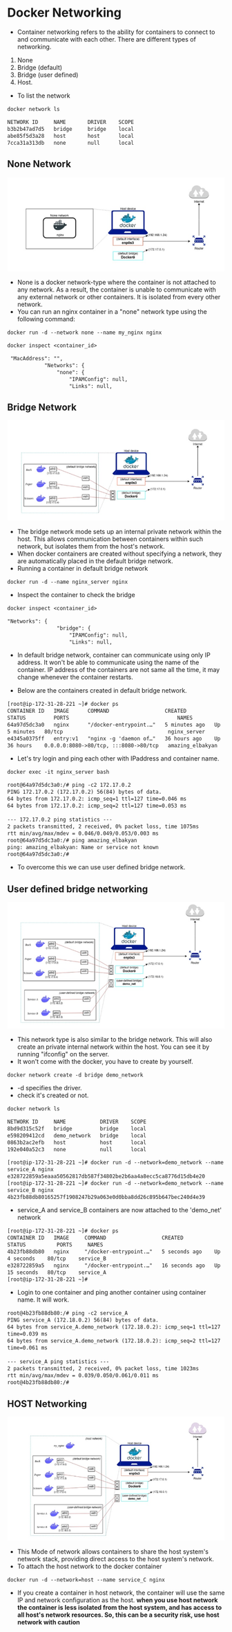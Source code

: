 # Docker Networking
* Container networking refers to the ability for containers to connect to and communicate with each other. There are different types of networking.
1) None
2) Bridge (default)
3) Bridge (user defined)
4) Host.

* To list the network 
```
docker network ls
```
```
NETWORK ID     NAME       DRIVER    SCOPE
b3b2b47ad7d5   bridge     bridge    local
abe85f5d3a28   host       host      local
7cca31a313db   none       null      local
```
## None Network
![None network](None.jpg)
* None is a docker network-type where the container is not attached to any network. As a result, the container is unable to communicate with any external network or other containers. It is isolated from every other network.
* You can run an nginx container in a "none" network type using the following command:
```
docker run -d --network none --name my_nginx nginx
```
```
docker inspect <container_id>
```
```
 "MacAddress": "",
            "Networks": {
                "none": {
                    "IPAMConfig": null,
                    "Links": null,
```

## Bridge Network

![Bridge Network](Bridge.jpg)

* The bridge network mode sets up an internal private network within the host. This allows communication between containers within such network, but isolates them from the host's network.
* When docker containers are created without specifying a network, they are automatically placed in the default bridge network.
* Running a container in default bridge network
```
docker run -d --name nginx_server nginx
```
* Inspect the container to check the bridge
```
docker inspect <container_id>
```
```
"Networks": {
                "bridge": {
                    "IPAMConfig": null,
                    "Links": null,
```
* In default bridge network, container can communicate using only IP address. It won't be able to communicate using the name of the container. IP address of the containers are not same all the time, it may change whenever the container restarts.

* Below are the containers created in default bridge network.
```
[root@ip-172-31-28-221 ~]# docker ps
CONTAINER ID   IMAGE      COMMAND                  CREATED         STATUS         PORTS                                   NAMES
64a97d5dc3a0   nginx      "/docker-entrypoint.…"   5 minutes ago   Up 5 minutes   80/tcp                                  nginx_server
e4345a0375ff   entry:v1   "nginx -g 'daemon of…"   36 hours ago    Up 36 hours    0.0.0.0:8080->80/tcp, :::8080->80/tcp   amazing_elbakyan
```
* Let's try login and ping each other with IPaddress and container name.
```
docker exec -it nginx_server bash
```
```
root@64a97d5dc3a0:/# ping -c2 172.17.0.2
PING 172.17.0.2 (172.17.0.2) 56(84) bytes of data.
64 bytes from 172.17.0.2: icmp_seq=1 ttl=127 time=0.046 ms
64 bytes from 172.17.0.2: icmp_seq=2 ttl=127 time=0.053 ms

--- 172.17.0.2 ping statistics ---
2 packets transmitted, 2 received, 0% packet loss, time 1075ms
rtt min/avg/max/mdev = 0.046/0.049/0.053/0.003 ms
root@64a97d5dc3a0:/# ping amazing_elbakyan
ping: amazing_elbakyan: Name or service not known
root@64a97d5dc3a0:/#
```
* To overcome this we can use user defined bridge network.

## User defined bridge networking

![user defined](User_defined.jpg)

* This network type is also similar to the bridge network. This will also create an private internal network within the host. You can see it by running "ifconfig" on the server.
* It won't come with the docker, you have to create by yourself.
```
docker network create -d bridge demo_network
```
* -d specifies the driver.
* check it's created or not.
```
docker network ls
```
```
NETWORK ID     NAME           DRIVER    SCOPE
8bd9d315c52f   bridge         bridge    local
e598209412cd   demo_network   bridge    local
0863b2ac2efb   host           host      local
192e040a52c3   none           null      local
```
```
[root@ip-172-31-28-221 ~]# docker run -d --network=demo_network --name service_A nginx
e328722859a5eaaa50562817db587f34802be2b6aa4a8ecc5ca8776d15db4e20
[root@ip-172-31-28-221 ~]# docker run -d --network=demo_network --name service_B nginx
4b23fb88db80165257f1908247b29a063e0d0bba8dd26c895b647bec240d4e39
```
* service_A and service_B containers are now attached to the 'demo_net' network
```
[root@ip-172-31-28-221 ~]# docker ps
CONTAINER ID   IMAGE     COMMAND                  CREATED          STATUS          PORTS     NAMES
4b23fb88db80   nginx     "/docker-entrypoint.…"   5 seconds ago    Up 4 seconds    80/tcp    service_B
e328722859a5   nginx     "/docker-entrypoint.…"   16 seconds ago   Up 15 seconds   80/tcp    service_A
[root@ip-172-31-28-221 ~]#
```
* Login to one container and ping another container using container name. It will work.
```
root@4b23fb88db80:/# ping -c2 service_A
PING service_A (172.18.0.2) 56(84) bytes of data.
64 bytes from service_A.demo_network (172.18.0.2): icmp_seq=1 ttl=127 time=0.039 ms
64 bytes from service_A.demo_network (172.18.0.2): icmp_seq=2 ttl=127 time=0.061 ms

--- service_A ping statistics ---
2 packets transmitted, 2 received, 0% packet loss, time 1023ms
rtt min/avg/max/mdev = 0.039/0.050/0.061/0.011 ms
root@4b23fb88db80:/#

```

## HOST Networking

![Host](Host.jpg)
* This Mode of network allows containers to share the host system's network stack, providing direct access to the host system's network.
* To attach the host network to the docker container
```
docker run -d --network=host --name service_C nginx
```
* If you create a container in host network, the container will use the same IP and network configuration as the host.
**when you use host network the container is less isolated from the host system, and has access to all host's network resources. So, this can be a security risk, use host network with caution**






